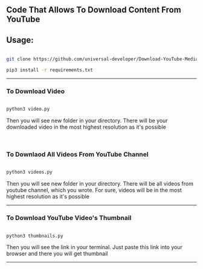 <h2>Code That Allows To Download Content From YouTube</h2>

<h2>Usage: </h2>

```bash

git clone https://github.com/universal-developer/Download-YouTube-Media

pip3 install -r requirements.txt

```
<hr>

<h3>To Download Video</h3>

```python

python3 video.py

```

<p>Then you will see new folder in your directory. There will be your downloaded video in the most highest resolution as it's possible</p>

<br>

<h3>To Downlaod All Videos From YouTube Channel</h3>

```python

python3 videos.py

```

<p>Then you will see new folder in your directory. There will be all videos from youtube channel, which you wrote. For sure, videos will be in the most highest resolution as it's possible</p>

<hr>

<h3>To Download YouTube Video's Thumbnail</h3>

```python

python3 thumbnails.py

```

<p>Then you will see the link in your terminal. Just paste this link into your browser and there you will get thumbnail</p>

<hr>


